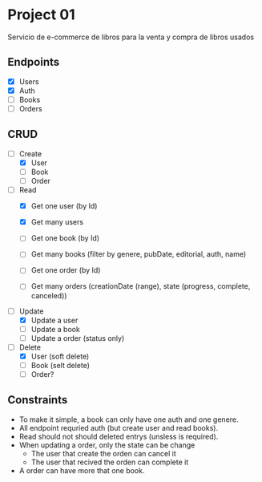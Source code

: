 # Project 01

Servicio de e-commerce de libros para la venta y compra de libros usados

## Endpoints 

- [x] Users
- [x] Auth
- [ ] Books
- [ ] Orders

## CRUD

- [ ] Create
    - [x] User
    - [ ] Book
    - [ ] Order
- [ ] Read
    - [x] Get one user (by Id)
    - [x] Get many users
    
    - [ ] Get one book (by Id)
    - [ ] Get many books (filter by genere, pubDate, editorial, auth, name)

    - [ ] Get one order (by Id)
    - [ ] Get many orders (creationDate (range), state (progress, complete, canceled))

- [ ] Update
    - [x] Update a user
    - [ ] Update a book
    - [ ] Update a order (status only)

- [ ] Delete
    - [x] User (soft delete)
    - [ ] Book (selt delete)
    - [ ] Order?

## Constraints

- To make it simple, a book can only have one auth and one genere.
- All endpoint requried auth (but create user and read books).
- Read should not should deleted entrys (unsless is required).
- When updating a order, only the state can be change
    - The user that create the orden can cancel it
    - The user that recived the orden can complete it 
- A order can have more that one book. 